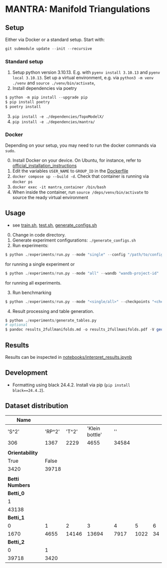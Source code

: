 # MANTRA: Manifold Triangulations

## Setup

Either via Docker or a standard setup. Start with:

```s
git submodule update --init --recursive
```

### Standard setup

1. Setup python version 3.10.13. E.g. with `pyenv install 3.10.13` and `pyenv local 3.10.13`. Set up a virtual environment, e.g. via `python3 -m venv ./venv` and `source ./venv/bin/activate`,
2. Install dependencies via poetry
```s
$ python -m pip install --upgrade pip
$ pip install poetry
$ poetry install
```
3. `pip install -e ./dependencies/TopoModelX/`
4. `pip install -e ./dependencies/mantra/`

### Docker

Depending on your setup, you may need to run the docker commands via `sudo`. 

0. Install Docker on your device. On Ubuntu, for instance, refer to [official_installation_instructions](./https://docs.docker.com/engine/install/ubuntu/)
1. Edit the variables `USER_NAME` to `GROUP_ID` in the [Dockerfile](./containerization/Dockerfile) 
2. `docker compose up --build -d`. Check that container is running via `docker ps`
3. `docker exec -it mantra_container /bin/bash`
4. When inside the container, run `source /deps/venv/bin/activate` to source the ready virtual environment

## Usage

- see [train.sh](./train.sh), [test.sh](./test.sh), [generate_configs.sh](./generate_configs.sh)

0. Change in code directory.
1. Generate experiment configurations: `./generate_configs.sh`
2. Run experiments:

```s
$ python ./experiments/run.py --mode "single" --config "/path/to/config.yaml" --wandb "wandb-project-id"
```
for running a single experiment or
```s
$ python ./experiments/run.py --mode "all" --wandb "wandb-project-id"
```
for running all experiments.

3. Run benchmarking

```s
$ python ./experiments/run.py --mode "<single/all>" --checkpoints "<checkpoints/to/be/benchmarked>"
```

4. Result processing and table generation.

```s
$ python ./experiments/generate_tables.py
# optional
$ pandoc results_2fullmanifolds.md -o results_2fullmanifolds.pdf -V geometry:margin=0.1in -V geometry:a1paper
```


## Results

Results can be inspected in [notebooks/interpret_results.ipynb](./notebooks/interpret_results.ipynb)

## Development

- Formatting using black 24.4.2. Install via pip (`pip install black==24.4.2`).


## Dataset distribution

| Name              |           |        |                 |       |      |     |
| ----------------- | --------- | ------ | --------------- | ----- | ---- | --- |
| 'S^2'             |  'RP^2'   | 'T^2'  | 'Klein bottle'  | ''    |      |     |
| 306               | 1367      | 2229   | 4655            | 34584 |      |     |
|                   |           |        |                 |       |      |     |
| **Orientability** |           |        |                 |       |      |     |
| True              | False     |        |                 |       |      |     |
| 3420              | 39718     |        |                 |       |      |     |
|                   |           |        |                 |       |      |     |
| **Betti Numbers** |           |        |                 |       |      |     |
| **Betti_0**       |           |        |                 |       |      |     |
| 1                 |           |        |                 |       |      |     |
| 43138             |           |        |                 |       |      |     |
| **Betti_1**       |           |        |                 |       |      |     |
| 0                 | 1         | 2      | 3               | 4     | 5    | 6   |
| 1670              | 4655      | 14146  | 13694           | 7917  | 1022 | 34  |
| **Betti_2**       |           |        |                 |       |      |     |
| 0                 | 1         |        |                 |       |      |     |
| 39718             | 3420      |        |                 |       |      |     |


